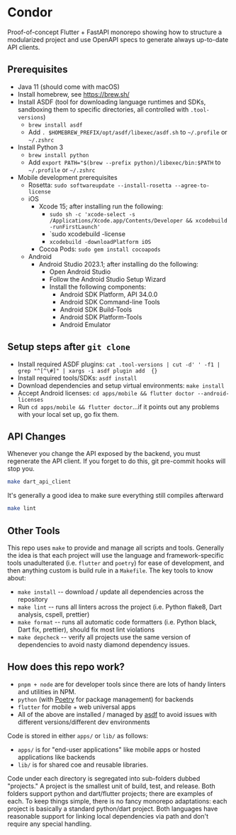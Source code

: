 # Condor

Proof-of-concept Flutter + FastAPI monorepo showing how to structure a modularized
project and use OpenAPI specs to generate always up-to-date API clients.

## Prerequisites

- Java 11 (should come with macOS)
- Install homebrew, see <https://brew.sh/>
- Install ASDF (tool for downloading language runtimes and SDKs, sandboxing them to
  specific directories, all controlled with `.tool-versions`)
  - `brew install asdf`
  - Add `. $HOMEBREW_PREFIX/opt/asdf/libexec/asdf.sh` to `~/.profile` or `~/.zshrc`
- Install Python 3
  - `brew install python`
  - Add `export PATH="$(brew --prefix python)/libexec/bin:$PATH` to `~/.profile` or
    `~/.zshrc`
- Mobile development prerequisites
  - Rosetta: `sudo softwareupdate --install-rosetta --agree-to-license`
  - iOS
    - Xcode 15; after installing run the following:
      - `sudo sh -c 'xcode-select -s /Applications/Xcode.app/Contents/Developer && xcodebuild -runFirstLaunch'`
      - `sudo xcodebuild -license
      - `xcodebuild -downloadPlatform iOS`
    - Cocoa Pods: `sudo gem install cocoapods`
  - Android
    - Android Studio 2023.1; after installing do the following:
      - Open Android Studio
      - Follow the Android Studio Setup Wizard
      - Install the following components:
        - Android SDK Platform, API 34.0.0
        - Android SDK Command-line Tools
        - Android SDK Build-Tools
        - Android SDK Platform-Tools
        - Android Emulator

## Setup steps after `git clone`

- Install required ASDF plugins:
  `cat .tool-versions | cut -d' ' -f1 | grep "^[^\#]" | xargs -i asdf plugin add  {}`
- Install required tools/SDKs: `asdf install`
- Download dependencies and setup virtual environments: `make install`
- Accept Android licenses: `cd apps/mobile && flutter doctor --android-licenses`
- Run `cd apps/mobile && flutter doctor`...if it points out any problems with your local
  set up, go fix them.

## API Changes

Whenever you change the API exposed by the backend, you must regenerate the API client.
If you forget to do this, git pre-commit hooks will stop you.

```sh
make dart_api_client
```

It's generally a good idea to make sure everything still compiles afterward

```sh
make lint
```

## Other Tools

This repo uses `make` to provide and manage all scripts and tools. Generally the idea is
that each project will use the language and framework-specific tools unadulterated (i.e.
`flutter` and `poetry`) for ease of development, and then anything custom is build rule
in a `Makefile`. The key tools to know about:

- `make install` -- download / update all dependencies across the repository
- `make lint` -- runs all linters across the project (i.e. Python flake8, Dart analysis,
  cspell, prettier)
- `make format` -- runs all automatic code formatters (i.e. Python black, Dart fix,
  prettier), should fix most lint violations
- `make depcheck` -- verify all projects use the same version of dependencies to avoid
  nasty diamond dependency issues.

## How does this repo work?

- `pnpm + node` are for developer tools since there are lots of handy linters and
  utilities in NPM.
- `python` (with [Poetry](https://python-poetry.org/) for package management) for
  backends
- `flutter` for mobile + web universal apps
- All of the above are installed / managed by [asdf](https://asdf-vm.com/) to avoid
  issues with different versions/different dev environments

Code is stored in either `apps/` or `lib/` as follows:

- `apps/` is for "end-user applications" like mobile apps or hosted applications like
  backends
- `lib/` is for shared coe and reusable libraries.

Code under each directory is segregated into sub-folders dubbed "projects." A project is
the smallest unit of build, test, and release. Both folders support python and
dart/flutter projects; there are examples of each. To keep things simple, there is no
fancy monorepo adaptations: each project is basically a standard python/dart project.
Both languages have reasonable support for linking local dependencies via path and don't
require any special handling.
